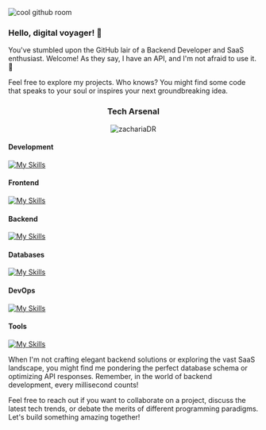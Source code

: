 ![cool github room ](https://github.com/user-attachments/assets/8df4df0a-a58e-4ed3-88cd-7075bba13e7a)

### Hello, digital voyager! 👋

You've stumbled upon the GitHub lair of a Backend Developer and SaaS enthusiast. Welcome! As they say, I have an API, and I'm not afraid to use it. 🚀

Feel free to explore my projects. Who knows? You might find some code that speaks to your soul or inspires your next groundbreaking idea.

<div align="center">
    <h3>Tech Arsenal</h3>
    <img src="https://komarev.com/ghpvc/?username=zachariaDR&label=Profile%20views&color=242938&style=flat" alt="zachariaDR" />
</div>

#### Development
[![My Skills](https://skillicons.dev/icons?i=c,cpp,go,py,java,rust,bash,ocaml,haskell)](https://skillicons.dev)

#### Frontend
[![My Skills](https://skillicons.dev/icons?i=js,ts,react,nextjs,vercel,svelte,bootstrap,tailwaindcss)](https://skillicons.dev)

#### Backend
[![My Skills](https://skillicons.dev/icons?i=go,graphql,linux,nginx,heroku,spring,maven,kafka)](https://skillicons.dev)

#### Databases
[![My Skills](https://skillicons.dev/icons?i=postgres,redis,mongodb,cassandra,sqlite,hibernate,prisma,firebase,supabase)](https://skillicons.dev)

#### DevOps
[![My Skills](https://skillicons.dev/icons?i=ubuntu,redhat,docker,kubernetes)](https://skillicons.dev)

#### Tools
[![My Skills](https://skillicons.dev/icons?i=vscode,vim,notion)](https://skillicons.dev)

When I'm not crafting elegant backend solutions or exploring the vast SaaS landscape, you might find me pondering the perfect database schema or optimizing API responses. Remember, in the world of backend development, every millisecond counts!

Feel free to reach out if you want to collaborate on a project, discuss the latest tech trends, or debate the merits of different programming paradigms. Let's build something amazing together!
